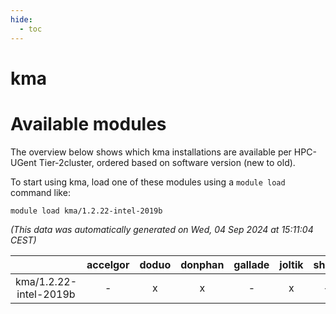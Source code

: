```yaml
---
hide:
  - toc
---
```


kma
===

# Available modules


The overview below shows which kma installations are available per HPC-UGent Tier-2cluster, ordered based on software version (new to old).

To start using kma, load one of these modules using a `module load` command like:

```shell
module load kma/1.2.22-intel-2019b
```

*(This data was automatically generated on Wed, 04 Sep 2024 at 15:11:04 CEST)*  

| |accelgor|doduo|donphan|gallade|joltik|shinx|skitty|
| :---: | :---: | :---: | :---: | :---: | :---: | :---: | :---: |
|kma/1.2.22-intel-2019b|-|x|x|-|x|-|x|
